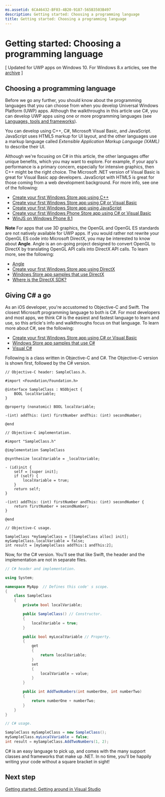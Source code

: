```yaml
---
ms.assetid: 6CA46432-BF03-4B20-9187-565B3503B497
description: Getting started: Choosing a programming language
title: Getting started: Choosing a programming language
---
```


# Getting started: Choosing a programming language

\[ Updated for UWP apps on Windows 10. For Windows 8.x articles, see the [archive](http://go.microsoft.com/fwlink/p/?linkid=619132) \]

## Choosing a programming language

Before we go any further, you should know about the programming languages that you can choose from when you develop Universal Windows Platform (UWP) apps. Although the walkthroughs in this article use C#, you can develop UWP apps using one or more programming languages (see [Languages, tools and frameworks](https://msdn.microsoft.com/library/windows/apps/dn465799)).

You can develop using C++, C#, Microsoft Visual Basic, and JavaScript. JavaScript uses HTML5 markup for UI layout, and the other languages use a markup language called *Extensible Application Markup Language (XAML)* to describe their UI.

Although we're focusing on C# in this article, the other languages offer unique benefits, which you may want to explore. For example, if your app's performance is a primary concern, especially for intensive graphics, then C++ might be the right choice. The Microsoft .NET version of Visual Basic is great for Visual Basic app developers. JavaScript with HTML5 is great for those coming from a web development background. For more info, see one of the following:

-   [Create your first Windows Store app using C++](https://msdn.microsoft.com/library/windows/apps/hh974580)
-   [Create your first Windows Store app using C# or Visual Basic](https://msdn.microsoft.com/library/windows/apps/hh974581)
-   [Create your first Windows Store app using JavaScript](https://msdn.microsoft.com/library/windows/apps/br211385)
-   [Create your first Windows Phone Store app using C# or Visual Basic](http://go.microsoft.com/fwlink/p/?LinkID=397877)
-   [WinJS on Windows Phone 8.1](http://go.microsoft.com/fwlink/p/?LinkID=397879)

**Note**  For apps that use 3D graphics, the OpenGL and OpenGL ES standards are not natively available for UWP apps. If you would rather not rewrite your OpenGL ES code into Microsoft DirectX, you may be interested to know about **Angle**. Angle is an on-going project designed to convert OpenGL to DirectX by translating OpenGL API calls into DirectX API calls. To learn more, see the following:
-   [Angle](https://code.google.com/p/angleproject/)
-   [Create your first Windows Store app using DirectX](https://msdn.microsoft.com/library/windows/apps/br229580)
-   [Windows Store app samples that use DirectX](http://go.microsoft.com/fwlink/p/?LinkId=263603)
-   [Where is the DirectX SDK?](https://msdn.microsoft.com/library/windows/desktop/ee663275)

## Giving C# a go

As an iOS developer, you're accustomed to Objective-C and Swift. The closest Microsoft programming language to both is C#. For most developers and most apps, we think C# is the easiest and fastest language to learn and use, so this article's info and walkthroughs focus on that language. To learn more about C#, see the following:

-   [Create your first Windows Store app using C# or Visual Basic](https://msdn.microsoft.com/library/windows/apps/hh974581)
-   [Windows Store app samples that use C#](http://go.microsoft.com/fwlink/p/?LinkId=263453)
-   [Visual C#](http://go.microsoft.com/fwlink/p/?LinkId=263450)

Following is a class written in Objective-C and C#. The Objective-C version is shown first, followed by the C# version.

```obj-c
// Objective-C header: SampleClass.h.

#import <Foundation/Foundation.h>

@interface SampleClass : NSObject {
    BOOL localVariable;
}

@property (nonatomic) BOOL localVariable;

-(int) addThis: (int) firstNumber andThis: (int) secondNumber;

@end
```

```obj-c
// Objective-C implementation.

#import "SampleClass.h"

@implementation SampleClass

@synthesize localVariable = _localVariable;

- (id)init {
    self = [super init];
    if (self) {
        localVariable = true;
    }
    return self;
}

-(int) addThis: (int) firstNumber andThis: (int) secondNumber {
    return firstNumber + secondNumber;
}

@end
```

```obj-c
// Objective-C usage.

SampleClass *mySampleClass = [[SampleClass alloc] init];
mySampleClass.localVariable = false;
int result = [mySampleClass addThis:1 andThis:2];
```

Now, for the C# version. You'll see that like Swift, the header and the implementation are not in separate files.

```csharp
// C# header and implementation.

using System;

namespace MyApp  // Defines this code' s scope.
{
    class SampleClass
    {
        private bool localVariable;

        public SampleClass() // Constructor.
        {
            localVariable = true;
        }

        public bool myLocalVariable // Property.
        {
            get
            {
                return localVariable;
            }
            set
            {
                localVariable = value; 
            }
        }

        public int AddTwoNumbers(int numberOne, int numberTwo)
        {
            return numberOne + numberTwo;
        }        
    }
}
```

```csharp
// C# usage.

SampleClass mySampleClass = new SampleClass();
mySampleClass.myLocalVariable = false;
int result = mySampleClass.AddTwoNumbers(1, 2);
```

C# is an easy language to pick up, and comes with the many support classes and frameworks that make up .NET. In no time, you'll be happily writing your code without a square bracket in sight!

## Next step

[Getting started: Getting around in Visual Studio](getting-started-getting-around-in-visual-studio.md)


<!--HONumber=Mar16_HO2-->


